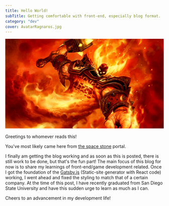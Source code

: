 ```yaml
---
title: Hello World!
subTitle: Getting comfortable with front-end, especially blog format.
category: "dev"
cover: AvatarRagnaros.jpg
---
```


![](./RagnarosHello.jpg)

Greetings to whomever reads this!

<!-- Need to use HTML styling in order to open new tabs due to markdown not having the option to (well technically HTML is the option) -->

You've most likely came here from <a href="https://acfromspace.github.io" target="_blank">the space stone</a> portal.

I finally am getting the blog working and as soon as this is posted, there is still work to be done, but that's the fun part!
The main focus of this blog for now is to share my learnings of front-end/game development related.
Once I got the foundation of the <a href="https://github.com/gatsbyjs/gatsby" target="_blank">Gatsby.js</a> (Static-site generator with React code) working, I went ahead and fixed the styling to match that of a certain company.
At the time of this post, I have recently graduated from San Diego State University and have this sudden urge to learn as much as I can.

Cheers to an advancement in my development life!
